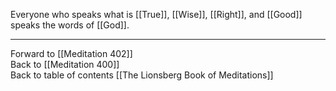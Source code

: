 Everyone who speaks what is [[True]], [[Wise]], [[Right]], and [[Good]] speaks the words of [[God]].

___

Forward to [[Meditation 402]]  
Back to [[Meditation 400]]  
Back to table of contents [[The Lionsberg Book of Meditations]]  